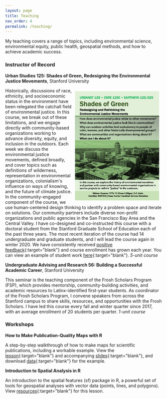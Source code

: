 ```yaml
---
layout: page
title: Teaching
nav_order: 4
permalink: /teaching/
---
```


My teaching covers a range of topics, including environmental science, environmental equity, public health, geospatial methods, and how to achieve academic success.

### Instructor of Record

**Urban Studies 125: Shades of Green, Redesigning the Environmental Justice Movements**, Stanford University

<img src="/images/sog_flyer_w20.jpg" alt="" align="right" width="270" height="350" style="padding: 10px;"> Historically, discussions of race, ethnicity, and socioeconomic status in the environment have been relegated the catchall field of environmental justice. In this course, we break out of these limitations, and we engage directly with community-based organizations working to advance diversity, equity, and inclusion in the outdoors. Each week we discuss the environmental justice movements, defined broadly, and cover topics such as definitions of wilderness, representation in environmental organizations, colonialism's influence on ways of knowing, and the future of climate justice. In the community-engaged component of the course, we use human-centered design thinking to identify a problem space and iterate on solutions. Our community partners include diverse non-profit organizations and public agencies in the San Francisco Bay Area and the Central Valley. I have co-designed and co-instructed this course with a doctoral student from the Stanford Graduate School of Education each of the past three years. The most recent iteration of the course had 14 undergraduate and graduate students, and I will lead the course again in winter 2020. We have consistently received [positive feedback](teaching/resources/urbanst125_feedback_w19.pdf){:target="blank"} and course enrollment has grown each year. You can view an example of student work [here](https://stanford.maps.arcgis.com/apps/Cascade/index.html?appid=28a64c14a35140c08f33ee0e7e07f136){:target="blank"}. *5-unit course*

**Undergraduate Advising and Research 56: Building a Successful Academic Career**, Stanford University

This seminar is the teaching component of the Frosh Scholars Program (FSP), which provides mentorship, community-building activities, and academic resources to Latinx-identified first-year students. As coordinator of the Frosh Scholars Program, I convene speakers from across the Stanford campus to share skills, resources, and opportunities with the Frosh Scholars. I have led this course every fall and winter quarter since 2017, with an average enrollment of 20 students per quarter. *1-unit course*

### Workshops

**How to Make Publication-Quality Maps with R**

A step-by-step walkthrough of how to make maps for scientific publications, including a workable example. View the [lesson](teaching/workshops/publication_quality_maps_R.html){:target="blank"} and accompanying [slides](teaching/workshops/publication_quality_maps_R_slides.html){:target="blank"}, and download [data](https://github.com/djxgonzalez/workshop-publication-quality-maps-R/tree/master){:target="blank"} for the example.

**Introduction to Spatial Analysis in R**

An introduction to the spatial features (sf) package in R, a powerful set of tools for geospatial analyses with vector data (points, lines, and polygons). View [resources](https://github.com/djxgonzalez/spatial-analysis-r){:target="blank"} for this lesson.
